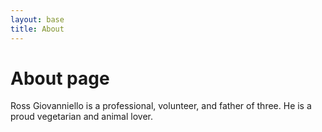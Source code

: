 ```yaml
---
layout: base
title: About
---
```

# About page

Ross Giovanniello is a professional, volunteer, and father of three.  He is a proud vegetarian and animal lover. 